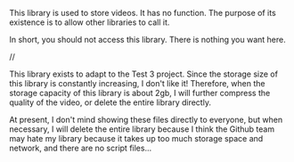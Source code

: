 This library is used to store videos. It has no function. The purpose of its existence is to allow other libraries to call it.

In short, you should not access this library. There is nothing you want here.

//

This library exists to adapt to the Test 3 project. Since the storage size of this library is constantly increasing, I don't like it! Therefore, when the storage capacity of this library is about 2gb, I will further compress the quality of the video, or delete the entire library directly.

At present, I don't mind showing these files directly to everyone, but when necessary, I will delete the entire library because I think the Github team may hate my library because it takes up too much storage space and network, and there are no script files...
